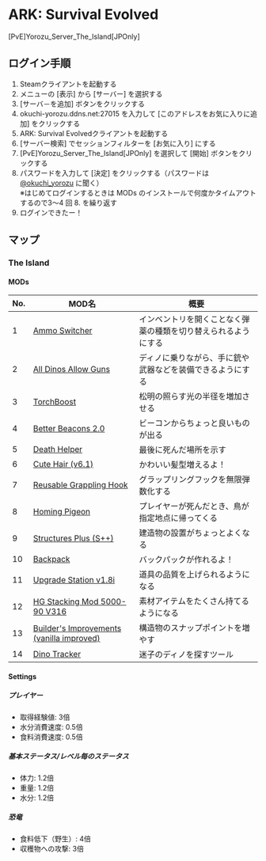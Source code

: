 # ARK: Survival Evolved
[PvE]Yorozu_Server_The_Island[JPOnly]

## ログイン手順
1. Steamクライアントを起動する
2. メニューの [表示] から [サーバー] を選択する
3. [サーバ－を追加] ボタンをクリックする
4. okuchi-yorozu.ddns.net:27015 を入力して [このアドレスをお気に入りに追加] をクリックする
5. ARK: Survival Evolvedクライアントを起動する
6. [サーバー検索] でセッションフィルターを [お気に入り] にする
7. [PvE]Yorozu_Server_The_Island[JPOnly] を選択して [開始] ボタンをクリックする
8. パスワードを入力して [決定] をクリックする（パスワードは [@okuchi_yorozu](https://twitter.com/okuchi_yorozu) に聞く）  
※はじめてログインするときは MODs のインストールで何度かタイムアウトするので3～4 回 8. を繰り返す
9. ログインできたー！

## マップ
### The Island
#### MODs
|No.|MOD名|概要|
|----|----|----|
|1|[Ammo Switcher](https://steamcommunity.com/sharedfiles/filedetails/?id=1439559887)|インベントリを開くことなく弾薬の種類を切り替えられるようにする|
|2|[All Dinos Allow Guns](https://steamcommunity.com/sharedfiles/filedetails/?id=1440414363)|ディノに乗りながら、手に銃や武器などを装備できるようにする|
|3|[TorchBoost](https://steamcommunity.com/sharedfiles/filedetails/?id=478736056)|松明の照らす光の半径を増加させる|
|4|[Better Beacons 2.0](https://steamcommunity.com/sharedfiles/filedetails/?id=506506101)|ビーコンからちょっと良いものが出る|
|5|[Death Helper](https://steamcommunity.com/sharedfiles/filedetails/?id=566885854)|最後に死んだ場所を示す|
|6|[Cute Hair (v6.1)](https://steamcommunity.com/sharedfiles/filedetails/?id=618916953)|かわいい髪型増えるよ！|
|7|[Reusable Grappling Hook](https://steamcommunity.com/sharedfiles/filedetails/?id=633215081)|グラップリングフックを無限弾数化する|
|8|[Homing Pigeon](https://steamcommunity.com/sharedfiles/filedetails/?id=655261420)|プレイヤーが死んだとき、鳥が指定地点に帰ってくる|
|9|[Structures Plus (S++)](https://steamcommunity.com/sharedfiles/filedetails/?id=731604991)|建造物の設置がちょっとよくなる|
|10|[Backpack](https://steamcommunity.com/sharedfiles/filedetails/?id=736236773)|バックパックが作れるよ！|
|11|[Upgrade Station v1.8i](https://steamcommunity.com/sharedfiles/filedetails/?id=821530042)|道具の品質を上げられるようになる|
|12|[HG Stacking Mod 5000-90 V316](https://steamcommunity.com/sharedfiles/filedetails/?id=849985437)|素材アイテムをたくさん持てるようになる|
|13|[Builder's Improvements (vanilla improved)](https://steamcommunity.com/sharedfiles/filedetails/?id=854186603)|構造物のスナップポイントを増やす|
|14|[Dino Tracker](https://steamcommunity.com/sharedfiles/filedetails/?id=924933745)|迷子のディノを探すツール|

#### Settings
##### プレイヤー
- 取得経験値: 3倍
- 水分消費速度: 0.5倍
- 食料消費速度: 0.5倍
##### 基本ステータス/レベル毎のステータス
- 体力: 1.2倍
- 重量: 1.2倍
- 水分: 1.2倍
##### 恐竜
- 食料低下（野生）: 4倍
- 収穫物への攻撃: 3倍
